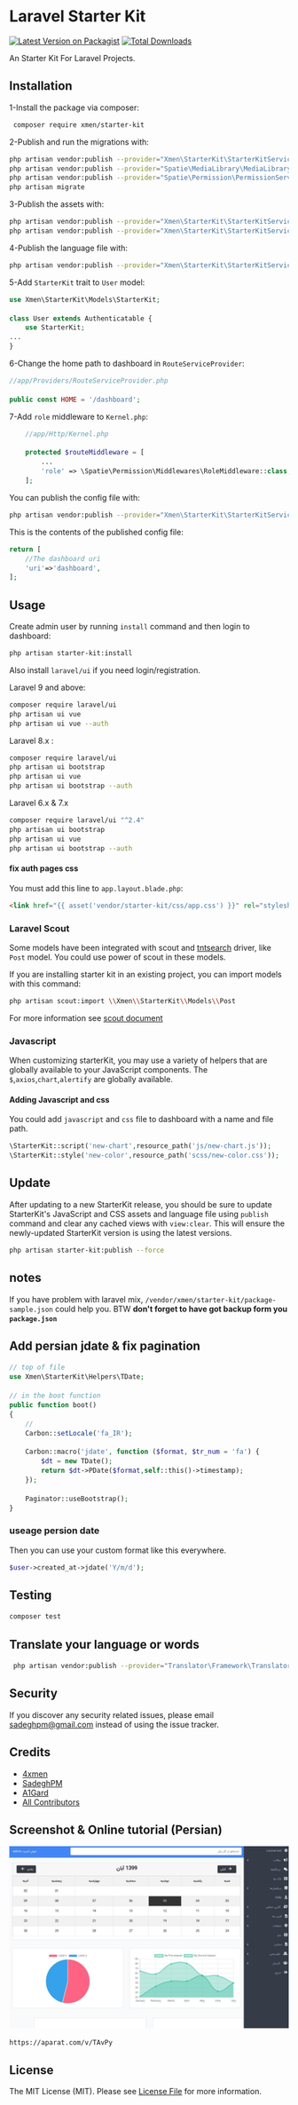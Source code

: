 # Laravel Starter Kit

[![Latest Version on Packagist](https://img.shields.io/packagist/v/xmen/starter-kit.svg?style=flat-square)](https://packagist.org/packages/xmen/starter-kit)
[![Total Downloads](https://img.shields.io/packagist/dt/xmen/starter-kit.svg?style=flat-square)](https://packagist.org/packages/xmen/starter-kit)


An Starter Kit For Laravel Projects.

## Installation

1-Install the package via composer:

```bash
 composer require xmen/starter-kit
```

2-Publish and run the migrations with:

```bash
php artisan vendor:publish --provider="Xmen\StarterKit\StarterKitServiceProvider" --tag="migrations"
php artisan vendor:publish --provider="Spatie\MediaLibrary\MediaLibraryServiceProvider" --tag="migrations"
php artisan vendor:publish --provider="Spatie\Permission\PermissionServiceProvider"
php artisan migrate
```

3-Publish the assets with:

```bash
php artisan vendor:publish --provider="Xmen\StarterKit\StarterKitServiceProvider" --tag="assets"
php artisan vendor:publish --provider="Xmen\StarterKit\StarterKitServiceProvider" --tag="fonts"
```

4-Publish the language file with:

```bash
php artisan vendor:publish --provider="Xmen\StarterKit\StarterKitServiceProvider" --tag="lang"
```

5-Add `StarterKit` trait to `User` model:
```php
use Xmen\StarterKit\Models\StarterKit;

class User extends Authenticatable {
    use StarterKit;
...
}
```

6-Change the home path to dashboard in `RouteServiceProvider`:
```php
//app/Providers/RouteServiceProvider.php

public const HOME = '/dashboard';
```

7-Add `role` middleware to `Kernel.php`:
```php
    //app/Http/Kernel.php

    protected $routeMiddleware = [
        ...
        'role' => \Spatie\Permission\Middlewares\RoleMiddleware::class,
    ];
```

You can publish the config file with:
```bash
php artisan vendor:publish --provider="Xmen\StarterKit\StarterKitServiceProvider" --tag="config"
```

This is the contents of the published config file:

```php
return [
    //The dashboard uri
    'uri'=>'dashboard',
];
```

## Usage

Create admin user by running `install` command and then login to dashboard:
```bash
php artisan starter-kit:install
```

Also install `laravel/ui` if you need login/registration.

Laravel 9 and above:

```bash
composer require laravel/ui
php artisan ui vue
php artisan ui vue --auth
```

Laravel 8.x :
```bash
composer require laravel/ui
php artisan ui bootstrap
php artisan ui vue
php artisan ui bootstrap --auth
```
Laravel 6.x & 7.x
```bash
composer require laravel/ui "^2.4"
php artisan ui bootstrap
php artisan ui vue
php artisan ui bootstrap --auth
```

#### fix auth pages css
You must add this line to `app.layout.blade.php`:
```html
<link href="{{ asset('vendor/starter-kit/css/app.css') }}" rel="stylesheet">
```

### Laravel Scout
Some models have been integrated with scout and [tntsearch](https://packagist.org/packages/teamtnt/laravel-scout-tntsearch-driver) driver, like `Post` model. You could use power of scout in these models.

If you are installing starter kit in an existing project, you can import models with this command:
```bash
php artisan scout:import \\Xmen\\StarterKit\\Models\\Post
```
For more information see [scout document](https://laravel.com/docs/7.x/scout)

### Javascript
When customizing starterKit, you may use a variety of helpers that are globally available to your JavaScript components. The `$`,`axios`,`chart`,`alertify` are globally available.
#### Adding Javascript and css
You could add `javascript` and `css` file to dashboard with a name and file path.
```php
\StarterKit::script('new-chart',resource_path('js/new-chart.js'));
\StarterKit::style('new-color',resource_path('scss/new-color.css'));
```
## Update
After updating to a new StarterKit release, you should be sure to update StarterKit's JavaScript and CSS assets and language file using `publish` command and
clear any cached views with `view:clear`.
This will ensure the newly-updated StarterKit version is using the latest versions.

```bash
php artisan starter-kit:publish --force
```
## notes

If you have problem with laravel mix, `/vendor/xmen/starter-kit/package-sample.json` could help you. BTW **don't forget to have got backup form you `package.json`**


## Add persian jdate & fix pagination

```php
// top of file
use Xmen\StarterKit\Helpers\TDate;

// in the boot function
public function boot()
{
    //
    Carbon::setLocale('fa_IR');

    Carbon::macro('jdate', function ($format, $tr_num = 'fa') {
        $dt = new TDate();
        return $dt->PDate($format,self::this()->timestamp);
    });

    Paginator::useBootstrap();
}

```

### useage persion date

Then you can use your custom format like this everywhere.

```php
$user->created_at->jdate('Y/m/d');
```

## Testing

``` bash
composer test
```

## Translate your language or words
```bash
 php artisan vendor:publish --provider="Translator\Framework\TranslatorServiceProvider" 
```

## Security

If you discover any security related issues, please email sadeghpm@gmail.com instead of using the issue tracker.

## Credits

- [4xmen](https://github.com/4xmen)
- [SadeghPM](https://github.com/sadeghpm)
- [A1Gard](https://github.com/A1Gard)
- [All Contributors](../../contributors)

## Screenshot & Online tutorial (Persian)
![screenshot](screenshot.jpg)

```
https://aparat.com/v/TAvPy
```

## License

The MIT License (MIT). Please see [License File](LICENSE.md) for more information.
